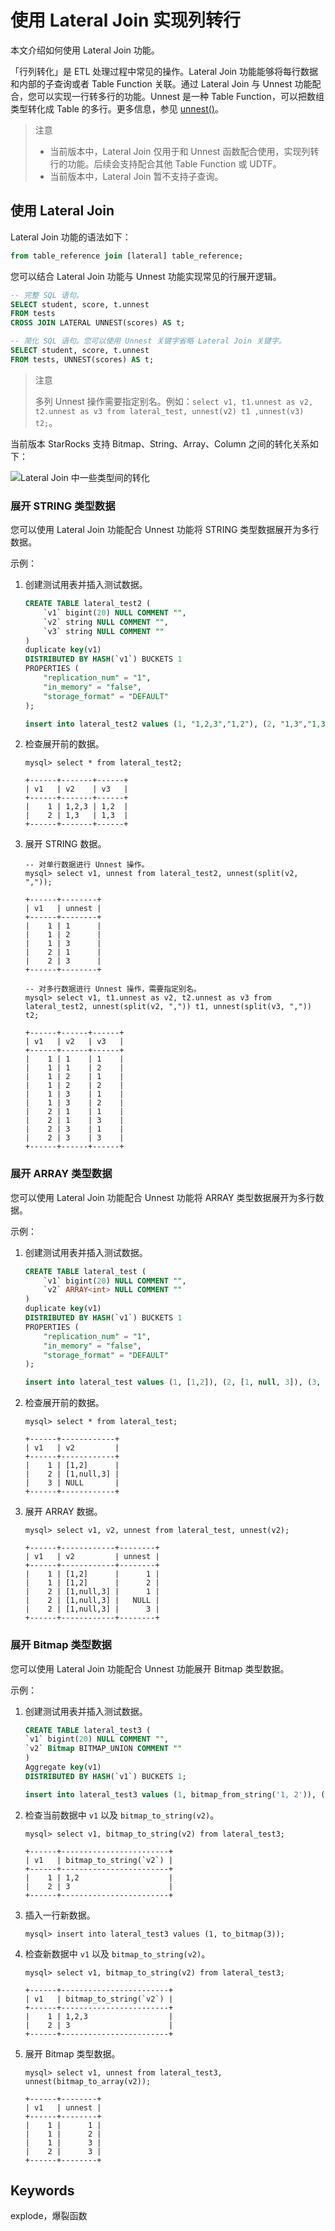 # 使用 Lateral Join 实现列转行

本文介绍如何使用 Lateral Join 功能。

「行列转化」是 ETL 处理过程中常见的操作。Lateral Join 功能能够将每行数据和内部的子查询或者 Table Function 关联。通过 Lateral Join 与 Unnest 功能配合，您可以实现一行转多行的功能。Unnest 是一种 Table Function，可以把数组类型转化成 Table 的多行。更多信息，参见 [unnest()](../sql-reference/sql-functions/array-functions/unnest.md)。

> 注意
>
> * 当前版本中，Lateral Join 仅用于和 Unnest 函数配合使用，实现列转行的功能。后续会支持配合其他 Table Function 或 UDTF。
> * 当前版本中，Lateral Join 暂不支持子查询。

## 使用 Lateral Join

Lateral Join 功能的语法如下：

~~~SQL
from table_reference join [lateral] table_reference;
~~~

您可以结合 Lateral Join 功能与 Unnest 功能实现常见的行展开逻辑。

~~~SQL
-- 完整 SQL 语句。
SELECT student, score, t.unnest
FROM tests
CROSS JOIN LATERAL UNNEST(scores) AS t;

-- 简化 SQL 语句。您可以使用 Unnest 关键字省略 Lateral Join 关键字。
SELECT student, score, t.unnest
FROM tests, UNNEST(scores) AS t;
~~~

> 注意
>
> 多列 Unnest 操作需要指定别名。例如：`select v1, t1.unnest as v2, t2.unnest as v3 from lateral_test, unnest(v2) t1 ,unnest(v3) t2;`。

当前版本 StarRocks 支持 Bitmap、String、Array、Column 之间的转化关系如下：

![Lateral Join 中一些类型间的转化](../assets/lateral_join_type_conversion.png)

### 展开 STRING 类型数据

您可以使用 Lateral Join 功能配合 Unnest 功能将 STRING 类型数据展开为多行数据。

示例：

1. 创建测试用表并插入测试数据。

    ~~~SQL
    CREATE TABLE lateral_test2 (
        `v1` bigint(20) NULL COMMENT "",
        `v2` string NULL COMMENT "",
        `v3` string NULL COMMENT ""
    )
    duplicate key(v1)
    DISTRIBUTED BY HASH(`v1`) BUCKETS 1
    PROPERTIES (
        "replication_num" = "1",
        "in_memory" = "false",
        "storage_format" = "DEFAULT"
    );

    insert into lateral_test2 values (1, "1,2,3","1,2"), (2, "1,3","1,3");
    ~~~

2. 检查展开前的数据。

    ~~~Plain Text
    mysql> select * from lateral_test2;

    +------+-------+------+
    | v1   | v2    | v3   |
    +------+-------+------+
    |    1 | 1,2,3 | 1,2  |
    |    2 | 1,3   | 1,3  |
    +------+-------+------+
    ~~~

3. 展开 STRING 数据。

    ~~~Plain Text
    -- 对单行数据进行 Unnest 操作。
    mysql> select v1, unnest from lateral_test2, unnest(split(v2, ","));

    +------+--------+
    | v1   | unnest |
    +------+--------+
    |    1 | 1      |
    |    1 | 2      |
    |    1 | 3      |
    |    2 | 1      |
    |    2 | 3      |
    +------+--------+

    -- 对多行数据进行 Unnest 操作，需要指定别名。
    mysql> select v1, t1.unnest as v2, t2.unnest as v3 from lateral_test2, unnest(split(v2, ",")) t1, unnest(split(v3, ",")) t2;

    +------+------+------+
    | v1   | v2   | v3   |
    +------+------+------+
    |    1 | 1    | 1    |
    |    1 | 1    | 2    |
    |    1 | 2    | 1    |
    |    1 | 2    | 2    |
    |    1 | 3    | 1    |
    |    1 | 3    | 2    |
    |    2 | 1    | 1    |
    |    2 | 1    | 3    |
    |    2 | 3    | 1    |
    |    2 | 3    | 3    |
    +------+------+------+
    ~~~

### 展开 ARRAY 类型数据

您可以使用 Lateral Join 功能配合 Unnest 功能将 ARRAY 类型数据展开为多行数据。

示例：

1. 创建测试用表并插入测试数据。

    ~~~SQL
    CREATE TABLE lateral_test (
        `v1` bigint(20) NULL COMMENT "",
        `v2` ARRAY<int> NULL COMMENT ""
    ) 
    duplicate key(v1)
    DISTRIBUTED BY HASH(`v1`) BUCKETS 1
    PROPERTIES (
        "replication_num" = "1",
        "in_memory" = "false",
        "storage_format" = "DEFAULT"
    );

    insert into lateral_test values (1, [1,2]), (2, [1, null, 3]), (3, null);
    ~~~

2. 检查展开前的数据。

    ~~~Plain Text
    mysql> select * from lateral_test;

    +------+------------+
    | v1   | v2         |
    +------+------------+
    |    1 | [1,2]      |
    |    2 | [1,null,3] |
    |    3 | NULL       |
    +------+------------+
    ~~~

3. 展开 ARRAY 数据。

    ~~~Plain Text
    mysql> select v1, v2, unnest from lateral_test, unnest(v2);

    +------+------------+--------+
    | v1   | v2         | unnest |
    +------+------------+--------+
    |    1 | [1,2]      |      1 |
    |    1 | [1,2]      |      2 |
    |    2 | [1,null,3] |      1 |
    |    2 | [1,null,3] |   NULL |
    |    2 | [1,null,3] |      3 |
    +------+------------+--------+
    ~~~

### 展开 Bitmap 类型数据

您可以使用 Lateral Join 功能配合 Unnest 功能展开 Bitmap 类型数据。

示例：

1. 创建测试用表并插入测试数据。

    ~~~SQL
    CREATE TABLE lateral_test3 (
    `v1` bigint(20) NULL COMMENT "",
    `v2` Bitmap BITMAP_UNION COMMENT ""
    )
    Aggregate key(v1)
    DISTRIBUTED BY HASH(`v1`) BUCKETS 1;

    insert into lateral_test3 values (1, bitmap_from_string('1, 2')), (2, to_bitmap(3));
    ~~~

2. 检查当前数据中 `v1` 以及 `bitmap_to_string(v2)`。

    ~~~Plain Text
    mysql> select v1, bitmap_to_string(v2) from lateral_test3;

    +------+------------------------+
    | v1   | bitmap_to_string(`v2`) |
    +------+------------------------+
    |    1 | 1,2                    |
    |    2 | 3                      |
    +------+------------------------+
    ~~~

3. 插入一行新数据。

    ~~~Plain Text
    mysql> insert into lateral_test3 values (1, to_bitmap(3));
    ~~~

4. 检查新数据中 `v1` 以及 `bitmap_to_string(v2)`。

    ~~~Plain Text
    mysql> select v1, bitmap_to_string(v2) from lateral_test3;

    +------+------------------------+
    | v1   | bitmap_to_string(`v2`) |
    +------+------------------------+
    |    1 | 1,2,3                  |
    |    2 | 3                      |
    +------+------------------------+
    ~~~

5. 展开 Bitmap 类型数据。

    ~~~Plain Text
    mysql> select v1, unnest from lateral_test3, unnest(bitmap_to_array(v2));

    +------+--------+
    | v1   | unnest |
    +------+--------+
    |    1 |      1 |
    |    1 |      2 |
    |    1 |      3 |
    |    2 |      3 |
    +------+--------+
    ~~~

## Keywords

explode，爆裂函数
